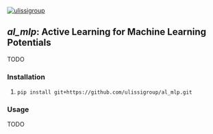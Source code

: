 [![ulissigroup](https://circleci.com/gh/ulissigroup/al_mlp.svg?style=svg)](https://app.circleci.com/pipelines/github/ulissigroup/al_mlp)
## *al_mlp*: Active Learning for Machine Learning Potentials

TODO

### Installation

1. ```pip install git+https://github.com/ulissigroup/al_mlp.git```


### Usage

TODO
